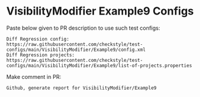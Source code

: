 # VisibilityModifier Example9 Configs
Paste below given to PR description to use such test configs:
```
Diff Regression config: https://raw.githubusercontent.com/checkstyle/test-configs/main/VisibilityModifier/Example9/config.xml
Diff Regression projects: https://raw.githubusercontent.com/checkstyle/test-configs/main/VisibilityModifier/Example9/list-of-projects.properties
```
Make comment in PR:
```
Github, generate report for VisibilityModifier/Example9
```
